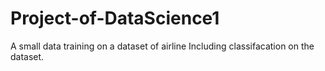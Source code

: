 # Project-of-DataScience1
A small data training on a dataset of airline
Including classifacation on the dataset.
